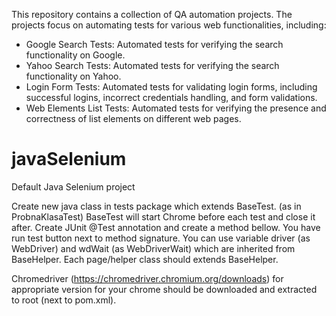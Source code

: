 This repository contains a collection of QA automation projects. The projects focus on automating tests for various web functionalities, including:

- Google Search Tests:
Automated tests for verifying the search functionality on Google.
- Yahoo Search Tests:
Automated tests for verifying the search functionality on Yahoo.
- Login Form Tests:
Automated tests for validating login forms, including successful logins, incorrect credentials handling, and form validations.
- Web Elements List Tests:
Automated tests for verifying the presence and correctness of list elements on different web pages.




# javaSelenium
Default Java Selenium project

Create new java class in tests package which extends BaseTest. (as in ProbnaKlasaTest)
BaseTest will start Chrome before each test and close it after.
Create JUnit @Test annotation and create a method bellow.
You have run test button next to method signature.
You can use variable driver (as WebDriver) and wdWait (as WebDriverWait)
which are inherited from BaseHelper.
Each page/helper class should extends BaseHelper.

Chromedriver (https://chromedriver.chromium.org/downloads) for appropriate version 
for your chrome should be downloaded and extracted to root (next to pom.xml).
